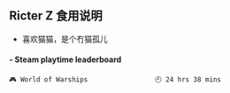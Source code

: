 ## Ricter Z 食用说明
- 喜欢猫猫，是个冇猫孤儿

<!-- steam-box start -->
#### - Steam playtime leaderboard
```text
🎮 World of Warships                 🕘 24 hrs 38 mins
```
<!-- Powered by https://github.com/YouEclipse/steam-box . -->
<!-- steam-box end -->
